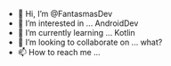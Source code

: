 - 👋 Hi, I’m @FantasmasDev
- 👀 I’m interested in ... AndroidDev
- 🌱 I’m currently learning ... Kotlin
- 💞️ I’m looking to collaborate on ... what?
- 📫 How to reach me ...

<!---
FantasmasDev/FantasmasDev is a ✨ special ✨ repository because its `README.md` (this file) appears on your GitHub profile.
You can click the Preview link to take a look at your changes.
--->
